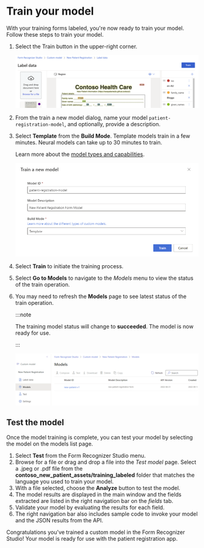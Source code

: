 # Train your model

With your training forms labeled, you're now ready to train your model. Follow these steps to train your model.

1. Select the Train button in the upper-right corner.

    ![image shows the train form button](./img/train-form-model.png)

1. From the train a new model dialog, name your model `patient-registration-model`, and optionally, provide a description.
1. Select **Template** from the **Build Mode**. Template models train in a few minutes. Neural models can take up to 30 minutes to train.

    Learn more about the [model types and capabilities](https://docs.microsoft.com/azure/applied-ai-services/form-recognizer/concept-custom?WT.mc_id=aiml-77396-cxa).

    ![Train model dialog](./img/train-model-dialog.png)

1. Select **Train** to initiate the training process. 
1. Select **Go to Models** to navigate to the *Models* menu to view the status of the train operation.
1. You may need to refresh the **Models** page to see latest status of the train operation.

    :::note

    The training model status will change to **succeeded**. The model is now ready for use.

    :::

    ![Train model status](./img/train-model-status.png)

## Test the model

Once the model training is complete, you can test your model by selecting the model on the models list page.

1. Select **Test** from the Form Recognizer Studio menu.
1. Browse for a file or drag and drop a file into the *Test model* page. Select a .jpeg or .pdf file from the **contoso_new_patient_assets/training_labeled** folder that matches the language you used to train your model.
1. With a file selected, choose the **Analyze** button to test the model.
1. The model results are displayed in the main window and the fields extracted are listed in the right navigation bar on the *fields* tab.
1. Validate your model by evaluating the results for each field.
1. The right navigation bar also includes sample code to invoke your model and the JSON results from the API.

Congratulations you've trained a custom model in the Form Recognizer Studio! Your model is ready for use with the patient registration app.
